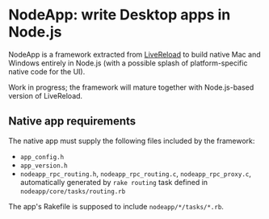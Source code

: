 NodeApp: write Desktop apps in Node.js
======================================

NodeApp is a framework extracted from [LiveReload](http://livereload.com/) to build native Mac and Windows entirely in Node.js (with a possible splash of platform-specific native code for the UI).

Work in progress; the framework will mature together with Node.js-based version of LiveReload.


Native app requirements
-----------------------

The native app must supply the following files included by the framework:

* `app_config.h`
* `app_version.h`
* `nodeapp_rpc_routing.h`, `nodeapp_rpc_routing.c`, `nodeapp_rpc_proxy.c`, automatically generated by `rake routing` task defined in `nodeapp/core/tasks/routing.rb`

The app's Rakefile is supposed to include `nodeapp/*/tasks/*.rb`.
